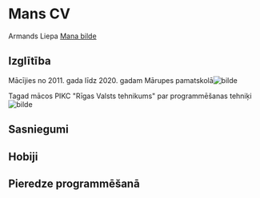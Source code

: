 # Mans CV
Armands Liepa
[Mana bilde](https://ibb.co/hct57Zb)
## Izglītība
Mācījies no 2011. gada līdz 2020. gadam Mārupes pamatskolā![bilde](https://www.skolasforma.lv/image/cache/catalog/skolas/marupes_psk/emblema-870x1110_11.jpg)

Tagad mācos PIKC "Rīgas Valsts tehnikums" par programmēšanas tehniķi![bilde](https://static-cdn-3.practican.com/thumbor/dO3J-Jybiab3LY1gAlnlCLBY9mw=/0x0/uploads/file/bab29b9e56dcd26964ea02d2b5b2eeb8eb36816ab62b9bd5a4cc6881f41c3331/img_5c91f4a2efe8c0.27081357.jpg)

## Sasniegumi


## Hobiji


## Pieredze programmēšanā